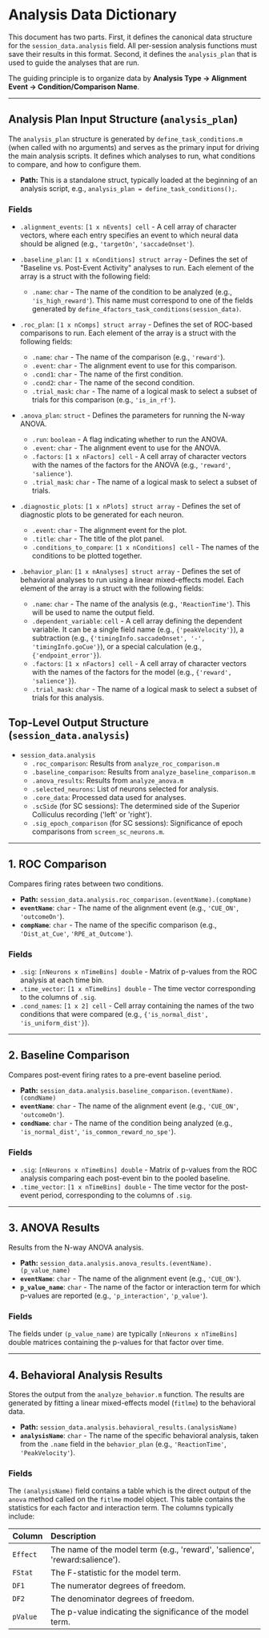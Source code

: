 # Analysis Data Dictionary

This document has two parts. First, it defines the canonical data structure for the `session_data.analysis` field. All per-session analysis functions must save their results in this format. Second, it defines the `analysis_plan` that is used to guide the analyses that are run.

The guiding principle is to organize data by **Analysis Type -> Alignment Event -> Condition/Comparison Name**.

---
## Analysis Plan Input Structure (`analysis_plan`)

The `analysis_plan` structure is generated by `define_task_conditions.m` (when called with no arguments) and serves as the primary input for driving the main analysis scripts. It defines which analyses to run, what conditions to compare, and how to configure them.

-   **Path:** This is a standalone struct, typically loaded at the beginning of an analysis script, e.g., `analysis_plan = define_task_conditions();`.

### Fields

-   `.alignment_events`: `[1 x nEvents] cell` - A cell array of character vectors, where each entry specifies an event to which neural data should be aligned (e.g., `'targetOn'`, `'saccadeOnset'`).

-   `.baseline_plan`: `[1 x nConditions] struct array` - Defines the set of "Baseline vs. Post-Event Activity" analyses to run. Each element of the array is a struct with the following field:
    -   `.name`: `char` - The name of the condition to be analyzed (e.g., `'is_high_reward'`). This name must correspond to one of the fields generated by `define_4factors_task_conditions(session_data)`.

-   `.roc_plan`: `[1 x nComps] struct array` - Defines the set of ROC-based comparisons to run. Each element of the array is a struct with the following fields:
    -   `.name`: `char` - The name of the comparison (e.g., `'reward'`).
    -   `.event`: `char` - The alignment event to use for this comparison.
    -   `.cond1`: `char` - The name of the first condition.
    -   `.cond2`: `char` - The name of the second condition.
    -   `.trial_mask`: `char` - The name of a logical mask to select a subset of trials for this comparison (e.g., `'is_in_rf'`).

-   `.anova_plan`: `struct` - Defines the parameters for running the N-way ANOVA.
    -   `.run`: `boolean` - A flag indicating whether to run the ANOVA.
    -   `.event`: `char` - The alignment event to use for the ANOVA.
    -   `.factors`: `[1 x nFactors] cell` - A cell array of character vectors with the names of the factors for the ANOVA (e.g., `'reward'`, `'salience'`).
    -   `.trial_mask`: `char` - The name of a logical mask to select a subset of trials.

-   `.diagnostic_plots`: `[1 x nPlots] struct array` - Defines the set of diagnostic plots to be generated for each neuron.
    -   `.event`: `char` - The alignment event for the plot.
    -   `.title`: `char` - The title of the plot panel.
    -   `.conditions_to_compare`: `[1 x nConditions] cell` - The names of the conditions to be plotted together.

-   `.behavior_plan`: `[1 x nAnalyses] struct array` - Defines the set of behavioral analyses to run using a linear mixed-effects model. Each element of the array is a struct with the following fields:
    -   `.name`: `char` - The name of the analysis (e.g., `'ReactionTime'`). This will be used to name the output field.
    -   `.dependent_variable`: `cell` - A cell array defining the dependent variable. It can be a single field name (e.g., `{'peakVelocity'}`), a subtraction (e.g., `{'timingInfo.saccadeOnset', '-', 'timingInfo.goCue'}`), or a special calculation (e.g., `{'endpoint_error'}`).
    -   `.factors`: `[1 x nFactors] cell` - A cell array of character vectors with the names of the factors for the model (e.g., `{'reward', 'salience'}`).
    -   `.trial_mask`: `char` - The name of a logical mask to select a subset of trials for this analysis.

## Top-Level Output Structure (`session_data.analysis`)

-   `session_data.analysis`
    -   `.roc_comparison`: Results from `analyze_roc_comparison.m`
    -   `.baseline_comparison`: Results from `analyze_baseline_comparison.m`
    -   `.anova_results`: Results from `analyze_anova.m`
    -   `.selected_neurons`: List of neurons selected for analysis.
    -   `.core_data`: Processed data used for analyses.
    -   `.scSide` (for SC sessions): The determined side of the Superior Colliculus recording ('left' or 'right').
    -   `.sig_epoch_comparison` (for SC sessions): Significance of epoch comparisons from `screen_sc_neurons.m`.

---

## 1. ROC Comparison

Compares firing rates between two conditions.

-   **Path:** `session_data.analysis.roc_comparison.(eventName).(compName)`
-   **`eventName`**: `char` - The name of the alignment event (e.g., `'CUE_ON'`, `'outcomeOn'`).
-   **`compName`**: `char` - The name of the specific comparison (e.g., `'Dist_at_Cue'`, `'RPE_at_Outcome'`).

### Fields

-   `.sig`: `[nNeurons x nTimeBins] double` - Matrix of p-values from the ROC analysis at each time bin.
-   `.time_vector`: `[1 x nTimeBins] double` - The time vector corresponding to the columns of `.sig`.
-   `.cond_names`: `[1 x 2] cell` - Cell array containing the names of the two conditions that were compared (e.g., `{'is_normal_dist', 'is_uniform_dist'}`).

---

## 2. Baseline Comparison

Compares post-event firing rates to a pre-event baseline period.

-   **Path:** `session_data.analysis.baseline_comparison.(eventName).(condName)`
-   **`eventName`**: `char` - The name of the alignment event (e.g., `'CUE_ON'`, `'outcomeOn'`).
-   **`condName`**: `char` - The name of the condition being analyzed (e.g., `'is_normal_dist'`, `'is_common_reward_no_spe'`).

### Fields

-   `.sig`: `[nNeurons x nTimeBins] double` - Matrix of p-values from the ROC analysis comparing each post-event bin to the pooled baseline.
-   `.time_vector`: `[1 x nTimeBins] double` - The time vector for the post-event period, corresponding to the columns of `.sig`.

---

## 3. ANOVA Results

Results from the N-way ANOVA analysis.

-   **Path:** `session_data.analysis.anova_results.(eventName).(p_value_name)`
-   **`eventName`**: `char` - The name of the alignment event (e.g., `'CUE_ON'`).
-   **`p_value_name`**: `char` - The name of the factor or interaction term for which p-values are reported (e.g., `'p_interaction'`, `'p_value'`).

### Fields

The fields under `(p_value_name)` are typically `[nNeurons x nTimeBins]` double matrices containing the p-values for that factor over time.

---

## 4. Behavioral Analysis Results

Stores the output from the `analyze_behavior.m` function. The results are generated by fitting a linear mixed-effects model (`fitlme`) to the behavioral data.

-   **Path:** `session_data.analysis.behavioral_results.(analysisName)`
-   **`analysisName`**: `char` - The name of the specific behavioral analysis, taken from the `.name` field in the `behavior_plan` (e.g., `'ReactionTime'`, `'PeakVelocity'`).

### Fields

The `(analysisName)` field contains a table which is the direct output of the `anova` method called on the `fitlme` model object. This table contains the statistics for each factor and interaction term. The columns typically include:

| Column | Description |
| :--- | :--- |
| `Effect` | The name of the model term (e.g., 'reward', 'salience', 'reward:salience'). |
| `FStat` | The F-statistic for the model term. |
| `DF1` | The numerator degrees of freedom. |
| `DF2` | The denominator degrees of freedom. |
| `pValue` | The p-value indicating the significance of the model term. |
